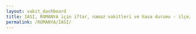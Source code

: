 ```yaml
---
layout: vakit_dashboard
title: IASI, ROMANYA için iftar, namaz vakitleri ve hava durumu - ilçe/eyalet seç
permalink: /ROMANYA/IASI/
---
```


<script type="text/javascript">
  var GLOBAL_COUNTRY = 'ROMANYA';
  var GLOBAL_CITY = 'IASI';
  var GLOBAL_STATE = '';
  var lat = 72;
  var lon = 21;
</script>
